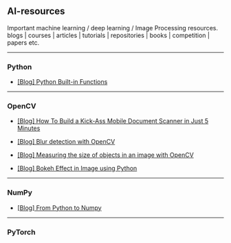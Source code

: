 ## AI-resources
Important machine learning / deep learning / Image Processing resources.  blogs | courses | articles | tutorials | repositories | books | competition | papers etc. 

---

### Python

- [[Blog] Python Built-in Functions](https://www.programiz.com/python-programming/methods/built-in)


---
### OpenCV
- [[Blog] How To Build a Kick-Ass Mobile Document Scanner in Just 5 Minutes](https://www.pyimagesearch.com/2014/09/01/build-kick-ass-mobile-document-scanner-just-5-minutes/)

- [[Blog] Blur detection with OpenCV](https://www.pyimagesearch.com/2015/09/07/blur-detection-with-opencv/)

- [[Blog] Measuring the size of objects in an image with OpenCV](https://www.pyimagesearch.com/2016/03/28/measuring-size-of-objects-in-an-image-with-opencv/)

- [[Blog] Bokeh Effect in Image using Python](https://py2py.com/bokeh-effect-in-image-using-python/)

---
### NumPy

- [[Blog] From Python to Numpy](https://www.labri.fr/perso/nrougier/from-python-to-numpy/)

---
### PyTorch


